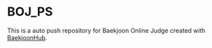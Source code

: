 # BOJ_PS
This is a auto push repository for Baekjoon Online Judge created with [BaekjoonHub](https://github.com/BaekjoonHub/BaekjoonHub).
